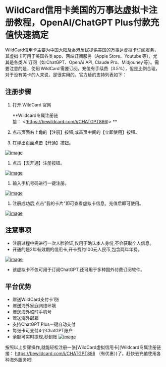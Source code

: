 # WildCard信用卡美国的万事达虚拟卡注册教程，OpenAI/ChatGPT Plus付款充值快速搞定

WildCard信用卡主要为中国大陆及香港居民提供美国的万事达虚拟卡订阅服务，其虚拟卡可用于美国各类 app、网站订阅服务（Apple Store、Youtube 等），尤其是各类 Ai 订阅（如 ChatGPT、OpenAi API, Claude Pro、Midjouney 等）。需要注意的是，使用 WildCard 需要订阅，充值有手续费（3.5%），但是比例合理，对于没有美卡的人来说，是很实用的。官方给的支持列表如下：

## 注册步骤

1.  打开 WildCard 官网

    **Wildcard专属注册链接： <(https://bewildcard.com/i/CHATGPT886)> **
2.  点击页面右上角的【注册】按钮,或首页中间的【立即使用】按钮。



1.  在弹出页面点击【开通】按钮。

[![image](https://private-user-images.githubusercontent.com/177536994/363452515-92cb7dcd-0fbb-4a67-b7db-717de5c26462.png "image")](https://private-user-images.githubusercontent.com/177536994/363452515-92cb7dcd-0fbb-4a67-b7db-717de5c26462.png?)

1.  点击【去开通】注册按钮。

[![image](https://private-user-images.githubusercontent.com/177536994/363452519-26ff032b-3a11-420f-a6ad-d51888f2bec6.png?jwt=eyJhbGciOiJIUzI1NiIsInR5cCI6IkpXVCJ9.eyJpc3MiOiJnaXRodWIuY29tIiwiYXVkIjoicmF3LmdpdGh1YnVzZXJjb250ZW50LmNvbSIsImtleSI6ImtleTUiLCJleHAiOjE3MzI3MTI2NjYsIm5iZiI6MTczMjcxMjM2NiwicGF0aCI6Ii8xNzc1MzY5OTQvMzYzNDUyNTE5LTI2ZmYwMzJiLTNhMTEtNDIwZi1hNmFkLWQ1MTg4OGYyYmVjNi5wbmc_WC1BbXotQWxnb3JpdGhtPUFXUzQtSE1BQy1TSEEyNTYmWC1BbXotQ3JlZGVudGlhbD1BS0lBVkNPRFlMU0E1M1BRSzRaQSUyRjIwMjQxMTI3JTJGdXMtZWFzdC0xJTJGczMlMkZhd3M0X3JlcXVlc3QmWC1BbXotRGF0ZT0yMDI0MTEyN1QxMjU5MjZaJlgtQW16LUV4cGlyZXM9MzAwJlgtQW16LVNpZ25hdHVyZT1mOTRkMzkyNDZkZDkzMjc5ODZhMzkyMmM4ZDRhYTEwYzUwZmY0Y2FiM2ZiNDlkMjc2ZmJjMjVhZGQ1NzI2NDc3JlgtQW16LVNpZ25lZEhlYWRlcnM9aG9zdCJ9.vQlQlwK7A3W9pk8ASdsnPZ2oiTUOuLkXuBudSpDBe_4 "image")](https://private-user-images.githubusercontent.com/177536994/363452519-26ff032b-3a11-420f-a6ad-d51888f2bec6.png?jwt=eyJhbGciOiJIUzI1NiIsInR5cCI6IkpXVCJ9.eyJpc3MiOiJnaXRodWIuY29tIiwiYXVkIjoicmF3LmdpdGh1YnVzZXJjb250ZW50LmNvbSIsImtleSI6ImtleTUiLCJleHAiOjE3MzI3MTI2NjYsIm5iZiI6MTczMjcxMjM2NiwicGF0aCI6Ii8xNzc1MzY5OTQvMzYzNDUyNTE5LTI2ZmYwMzJiLTNhMTEtNDIwZi1hNmFkLWQ1MTg4OGYyYmVjNi5wbmc_WC1BbXotQWxnb3JpdGhtPUFXUzQtSE1BQy1TSEEyNTYmWC1BbXotQ3JlZGVudGlhbD1BS0lBVkNPRFlMU0E1M1BRSzRaQSUyRjIwMjQxMTI3JTJGdXMtZWFzdC0xJTJGczMlMkZhd3M0X3JlcXVlc3QmWC1BbXotRGF0ZT0yMDI0MTEyN1QxMjU5MjZaJlgtQW16LUV4cGlyZXM9MzAwJlgtQW16LVNpZ25hdHVyZT1mOTRkMzkyNDZkZDkzMjc5ODZhMzkyMmM4ZDRhYTEwYzUwZmY0Y2FiM2ZiNDlkMjc2ZmJjMjVhZGQ1NzI2NDc3JlgtQW16LVNpZ25lZEhlYWRlcnM9aG9zdCJ9.vQlQlwK7A3W9pk8ASdsnPZ2oiTUOuLkXuBudSpDBe_4)

1.  输入手机号码进行一键注册。

[![image](https://private-user-images.githubusercontent.com/177536994/363452523-4ae6a459-290b-4bd7-8099-c73bb42be307.png?jwt=eyJhbGciOiJIUzI1NiIsInR5cCI6IkpXVCJ9.eyJpc3MiOiJnaXRodWIuY29tIiwiYXVkIjoicmF3LmdpdGh1YnVzZXJjb250ZW50LmNvbSIsImtleSI6ImtleTUiLCJleHAiOjE3MzI3MTI2NjYsIm5iZiI6MTczMjcxMjM2NiwicGF0aCI6Ii8xNzc1MzY5OTQvMzYzNDUyNTIzLTRhZTZhNDU5LTI5MGItNGJkNy04MDk5LWM3M2JiNDJiZTMwNy5wbmc_WC1BbXotQWxnb3JpdGhtPUFXUzQtSE1BQy1TSEEyNTYmWC1BbXotQ3JlZGVudGlhbD1BS0lBVkNPRFlMU0E1M1BRSzRaQSUyRjIwMjQxMTI3JTJGdXMtZWFzdC0xJTJGczMlMkZhd3M0X3JlcXVlc3QmWC1BbXotRGF0ZT0yMDI0MTEyN1QxMjU5MjZaJlgtQW16LUV4cGlyZXM9MzAwJlgtQW16LVNpZ25hdHVyZT04M2NjZmRhNjM3MGI5Mzg3NzYwY2U1ODZhM2IzMWI1M2MwY2ZjNGQ4NjUwODA3MmVmNzg2Yjg3NGZiNDMxYTAyJlgtQW16LVNpZ25lZEhlYWRlcnM9aG9zdCJ9.3SozIYNfjAotYFlQr6xrrtga-u8TH3cFy91bidiqAAg "image")](https://private-user-images.githubusercontent.com/177536994/363452523-4ae6a459-290b-4bd7-8099-c73bb42be307.png?jwt=eyJhbGciOiJIUzI1NiIsInR5cCI6IkpXVCJ9.eyJpc3MiOiJnaXRodWIuY29tIiwiYXVkIjoicmF3LmdpdGh1YnVzZXJjb250ZW50LmNvbSIsImtleSI6ImtleTUiLCJleHAiOjE3MzI3MTI2NjYsIm5iZiI6MTczMjcxMjM2NiwicGF0aCI6Ii8xNzc1MzY5OTQvMzYzNDUyNTIzLTRhZTZhNDU5LTI5MGItNGJkNy04MDk5LWM3M2JiNDJiZTMwNy5wbmc_WC1BbXotQWxnb3JpdGhtPUFXUzQtSE1BQy1TSEEyNTYmWC1BbXotQ3JlZGVudGlhbD1BS0lBVkNPRFlMU0E1M1BRSzRaQSUyRjIwMjQxMTI3JTJGdXMtZWFzdC0xJTJGczMlMkZhd3M0X3JlcXVlc3QmWC1BbXotRGF0ZT0yMDI0MTEyN1QxMjU5MjZaJlgtQW16LUV4cGlyZXM9MzAwJlgtQW16LVNpZ25hdHVyZT04M2NjZmRhNjM3MGI5Mzg3NzYwY2U1ODZhM2IzMWI1M2MwY2ZjNGQ4NjUwODA3MmVmNzg2Yjg3NGZiNDMxYTAyJlgtQW16LVNpZ25lZEhlYWRlcnM9aG9zdCJ9.3SozIYNfjAotYFlQr6xrrtga-u8TH3cFy91bidiqAAg)

1.  注册成功后,点击"我的卡片"即可查看虚拟卡信息。充值后即可使用。

[![image](https://private-user-images.githubusercontent.com/177536994/363452529-d3656d26-4c25-4292-9c3d-96ed74337833.png?jwt=eyJhbGciOiJIUzI1NiIsInR5cCI6IkpXVCJ9.eyJpc3MiOiJnaXRodWIuY29tIiwiYXVkIjoicmF3LmdpdGh1YnVzZXJjb250ZW50LmNvbSIsImtleSI6ImtleTUiLCJleHAiOjE3MzI3MTI2NjYsIm5iZiI6MTczMjcxMjM2NiwicGF0aCI6Ii8xNzc1MzY5OTQvMzYzNDUyNTI5LWQzNjU2ZDI2LTRjMjUtNDI5Mi05YzNkLTk2ZWQ3NDMzNzgzMy5wbmc_WC1BbXotQWxnb3JpdGhtPUFXUzQtSE1BQy1TSEEyNTYmWC1BbXotQ3JlZGVudGlhbD1BS0lBVkNPRFlMU0E1M1BRSzRaQSUyRjIwMjQxMTI3JTJGdXMtZWFzdC0xJTJGczMlMkZhd3M0X3JlcXVlc3QmWC1BbXotRGF0ZT0yMDI0MTEyN1QxMjU5MjZaJlgtQW16LUV4cGlyZXM9MzAwJlgtQW16LVNpZ25hdHVyZT1mZTMxZDVlNmJkZTEzYTgzOGRmNWY1ZjQ2YzVkNDQwOTY3MGI3ZGZlYWI2NDYyNzRmMDdhMGQ0NzhlNzRjN2YxJlgtQW16LVNpZ25lZEhlYWRlcnM9aG9zdCJ9.kBZsgwAIAGjAcE1yaodIUgW1qKHXC8Fic2Ymlywc8do "image")](https://private-user-images.githubusercontent.com/177536994/363452529-d3656d26-4c25-4292-9c3d-96ed74337833.png?jwt=eyJhbGciOiJIUzI1NiIsInR5cCI6IkpXVCJ9.eyJpc3MiOiJnaXRodWIuY29tIiwiYXVkIjoicmF3LmdpdGh1YnVzZXJjb250ZW50LmNvbSIsImtleSI6ImtleTUiLCJleHAiOjE3MzI3MTI2NjYsIm5iZiI6MTczMjcxMjM2NiwicGF0aCI6Ii8xNzc1MzY5OTQvMzYzNDUyNTI5LWQzNjU2ZDI2LTRjMjUtNDI5Mi05YzNkLTk2ZWQ3NDMzNzgzMy5wbmc_WC1BbXotQWxnb3JpdGhtPUFXUzQtSE1BQy1TSEEyNTYmWC1BbXotQ3JlZGVudGlhbD1BS0lBVkNPRFlMU0E1M1BRSzRaQSUyRjIwMjQxMTI3JTJGdXMtZWFzdC0xJTJGczMlMkZhd3M0X3JlcXVlc3QmWC1BbXotRGF0ZT0yMDI0MTEyN1QxMjU5MjZaJlgtQW16LUV4cGlyZXM9MzAwJlgtQW16LVNpZ25hdHVyZT1mZTMxZDVlNmJkZTEzYTgzOGRmNWY1ZjQ2YzVkNDQwOTY3MGI3ZGZlYWI2NDYyNzRmMDdhMGQ0NzhlNzRjN2YxJlgtQW16LVNpZ25lZEhlYWRlcnM9aG9zdCJ9.kBZsgwAIAGjAcE1yaodIUgW1qKHXC8Fic2Ymlywc8do)

## 注意事项

*   注册过程中需进行一次人脸验证,仅用于确认本人身份,不会获取个人信息。
*   开通的是2年有效期的信用卡,开卡费约100元人民币,包含两年年费。

[![image](https://private-user-images.githubusercontent.com/177536994/363452537-4de4cb1c-96fe-4e54-885c-886b276c26e9.png?jwt=eyJhbGciOiJIUzI1NiIsInR5cCI6IkpXVCJ9.eyJpc3MiOiJnaXRodWIuY29tIiwiYXVkIjoicmF3LmdpdGh1YnVzZXJjb250ZW50LmNvbSIsImtleSI6ImtleTUiLCJleHAiOjE3MzI3MTI2NjYsIm5iZiI6MTczMjcxMjM2NiwicGF0aCI6Ii8xNzc1MzY5OTQvMzYzNDUyNTM3LTRkZTRjYjFjLTk2ZmUtNGU1NC04ODVjLTg4NmIyNzZjMjZlOS5wbmc_WC1BbXotQWxnb3JpdGhtPUFXUzQtSE1BQy1TSEEyNTYmWC1BbXotQ3JlZGVudGlhbD1BS0lBVkNPRFlMU0E1M1BRSzRaQSUyRjIwMjQxMTI3JTJGdXMtZWFzdC0xJTJGczMlMkZhd3M0X3JlcXVlc3QmWC1BbXotRGF0ZT0yMDI0MTEyN1QxMjU5MjZaJlgtQW16LUV4cGlyZXM9MzAwJlgtQW16LVNpZ25hdHVyZT1lZGZhYWRmZTU4YTkyZWYwMzJiYzQzYjQyNTZjNWRlOWFjZDdiOTliODk5NWFmZjBiMzUzOWEwOTdhNTYzM2FlJlgtQW16LVNpZ25lZEhlYWRlcnM9aG9zdCJ9.cvkVnHjubS7pAl2eyH2FYJG8zuWPszqqjeuKNULl9UQ "image")](https://private-user-images.githubusercontent.com/177536994/363452537-4de4cb1c-96fe-4e54-885c-886b276c26e9.png?jwt=eyJhbGciOiJIUzI1NiIsInR5cCI6IkpXVCJ9.eyJpc3MiOiJnaXRodWIuY29tIiwiYXVkIjoicmF3LmdpdGh1YnVzZXJjb250ZW50LmNvbSIsImtleSI6ImtleTUiLCJleHAiOjE3MzI3MTI2NjYsIm5iZiI6MTczMjcxMjM2NiwicGF0aCI6Ii8xNzc1MzY5OTQvMzYzNDUyNTM3LTRkZTRjYjFjLTk2ZmUtNGU1NC04ODVjLTg4NmIyNzZjMjZlOS5wbmc_WC1BbXotQWxnb3JpdGhtPUFXUzQtSE1BQy1TSEEyNTYmWC1BbXotQ3JlZGVudGlhbD1BS0lBVkNPRFlMU0E1M1BRSzRaQSUyRjIwMjQxMTI3JTJGdXMtZWFzdC0xJTJGczMlMkZhd3M0X3JlcXVlc3QmWC1BbXotRGF0ZT0yMDI0MTEyN1QxMjU5MjZaJlgtQW16LUV4cGlyZXM9MzAwJlgtQW16LVNpZ25hdHVyZT1lZGZhYWRmZTU4YTkyZWYwMzJiYzQzYjQyNTZjNWRlOWFjZDdiOTliODk5NWFmZjBiMzUzOWEwOTdhNTYzM2FlJlgtQW16LVNpZ25lZEhlYWRlcnM9aG9zdCJ9.cvkVnHjubS7pAl2eyH2FYJG8zuWPszqqjeuKNULl9UQ)

*   该虚拟卡不仅可用于订阅ChatGPT,还可用于多种国外付费订阅软件。

## 平台优势

*   赠送WildCard支付卡1张
*   赠送海外家庭网络环境
*   赠送海外临时手机号
*   赠送海外邮箱
*   支持ChatGPT Plus一键自动支付
*   每张卡可支付4个ChatGPT账户
*   余额可实时提现,秒到账 [![image](https://private-user-images.githubusercontent.com/177536994/363452549-056b7834-07a1-436f-93e9-6ecaa3afd12e.png?jwt=eyJhbGciOiJIUzI1NiIsInR5cCI6IkpXVCJ9.eyJpc3MiOiJnaXRodWIuY29tIiwiYXVkIjoicmF3LmdpdGh1YnVzZXJjb250ZW50LmNvbSIsImtleSI6ImtleTUiLCJleHAiOjE3MzI3MTI2NjYsIm5iZiI6MTczMjcxMjM2NiwicGF0aCI6Ii8xNzc1MzY5OTQvMzYzNDUyNTQ5LTA1NmI3ODM0LTA3YTEtNDM2Zi05M2U5LTZlY2FhM2FmZDEyZS5wbmc_WC1BbXotQWxnb3JpdGhtPUFXUzQtSE1BQy1TSEEyNTYmWC1BbXotQ3JlZGVudGlhbD1BS0lBVkNPRFlMU0E1M1BRSzRaQSUyRjIwMjQxMTI3JTJGdXMtZWFzdC0xJTJGczMlMkZhd3M0X3JlcXVlc3QmWC1BbXotRGF0ZT0yMDI0MTEyN1QxMjU5MjZaJlgtQW16LUV4cGlyZXM9MzAwJlgtQW16LVNpZ25hdHVyZT1iYmE0MGJmZTU4MjgzYzE0NWIwYmQ3NzIwM2E2OTgxNDVkMjFhNjdmNDUxYzhmMGIzMGUxOWY3NzEzYmJiZDBhJlgtQW16LVNpZ25lZEhlYWRlcnM9aG9zdCJ9.AMLQZ27ykddnGUOgdSDd18L3b4F49ianQzBDDYORR0k "image")](https://private-user-images.githubusercontent.com/177536994/363452549-056b7834-07a1-436f-93e9-6ecaa3afd12e.png?jwt=eyJhbGciOiJIUzI1NiIsInR5cCI6IkpXVCJ9.eyJpc3MiOiJnaXRodWIuY29tIiwiYXVkIjoicmF3LmdpdGh1YnVzZXJjb250ZW50LmNvbSIsImtleSI6ImtleTUiLCJleHAiOjE3MzI3MTI2NjYsIm5iZiI6MTczMjcxMjM2NiwicGF0aCI6Ii8xNzc1MzY5OTQvMzYzNDUyNTQ5LTA1NmI3ODM0LTA3YTEtNDM2Zi05M2U5LTZlY2FhM2FmZDEyZS5wbmc_WC1BbXotQWxnb3JpdGhtPUFXUzQtSE1BQy1TSEEyNTYmWC1BbXotQ3JlZGVudGlhbD1BS0lBVkNPRFlMU0E1M1BRSzRaQSUyRjIwMjQxMTI3JTJGdXMtZWFzdC0xJTJGczMlMkZhd3M0X3JlcXVlc3QmWC1BbXotRGF0ZT0yMDI0MTEyN1QxMjU5MjZaJlgtQW16LUV4cGlyZXM9MzAwJlgtQW16LVNpZ25hdHVyZT1iYmE0MGJmZTU4MjgzYzE0NWIwYmQ3NzIwM2E2OTgxNDVkMjFhNjdmNDUxYzhmMGIzMGUxOWY3NzEzYmJiZDBhJlgtQW16LVNpZ25lZEhlYWRlcnM9aG9zdCJ9.AMLQZ27ykddnGUOgdSDd18L3b4F49ianQzBDDYORR0k)

按照以上步骤操作,就能轻松注册一张[WildCard虚拟信用卡](Wildcard专属注册链接： https://bewildcard.com/i/CHATGPT886 （有优惠）)了。赶快去充值使用各种海外服务吧!
